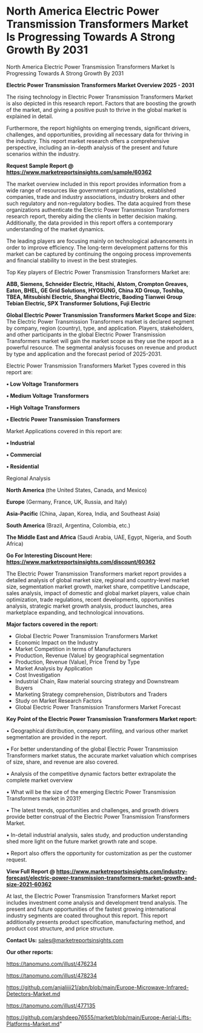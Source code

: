 # North America Electric Power Transmission Transformers Market Is Progressing Towards A Strong Growth By 2031
North America Electric Power Transmission Transformers Market Is Progressing Towards A Strong Growth By 2031

<Strong> Electric Power Transmission Transformers Market Overview 2025 - 2031</strong>

The rising technology in Electric Power Transmission Transformers Market is also depicted in this research report. Factors that are boosting the growth of the market, and giving a positive push to thrive in the global market is explained in detail.

Furthermore, the report highlights on emerging trends, significant drivers, challenges, and opportunities, providing all necessary data for thriving in the industry. This report market research offers a comprehensive perspective, including an in-depth analysis of the present and future scenarios within the industry.

<strong>Request Sample Report @ <a href=https://www.marketreportsinsights.com/sample/60362>https://www.marketreportsinsights.com/sample/60362</a></strong>

The market overview included in this report provides information from a wide range of resources like government organizations, established companies, trade and industry associations, industry brokers and other such regulatory and non-regulatory bodies. The data acquired from these organizations authenticate the Electric Power Transmission Transformers research report, thereby aiding the clients in better decision making. Additionally, the data provided in this report offers a contemporary understanding of the market dynamics.

The leading players are focusing mainly on technological advancements in order to improve efficiency. The long-term development patterns for this market can be captured by continuing the ongoing process improvements and financial stability to invest in the best strategies.

Top Key players of Electric Power Transmission Transformers Market are:

<strong>ABB, Siemens, Schneider Electric, Hitachi, Alstom, Crompton Greaves, Eaton, BHEL, GE Grid Solutions, HYOSUNG, China XD Group, Toshiba, TBEA, Mitsubishi Electric, Shanghai Electric, Baoding Tianwei Group Tebian Electric, SPX Transformer Solutions, Fuji Electric</strong>

<strong><b>Global Electric Power Transmission Transformers Market Scope and Size:</b></strong>
The Electric Power Transmission Transformers market is declared segment by company, region (country), type, and application. Players, stakeholders, and other participants in the global Electric Power Transmission Transformers market will gain the market scope as they use the report as a powerful resource. The segmental analysis focuses on revenue and product by type and application and the forecast period of 2025-2031.

Electric Power Transmission Transformers Market Types covered in this report are:

<strong>• Low Voltage Transformers

• Medium Voltage Transformers

• High Voltage Transformers

• Electric Power Transmission Transformers</strong>

Market Applications covered in this report are:

<strong>• Industrial

• Commercial

• Residential</strong> 

Regional Analysis

<strong>North America</strong> (the United States, Canada, and Mexico)

<strong>Europe</strong> (Germany, France, UK, Russia, and Italy)

<strong>Asia-Pacific</strong> (China, Japan, Korea, India, and Southeast Asia)

<strong>South America</strong> (Brazil, Argentina, Colombia, etc.)

<strong>The Middle East and Africa</strong> (Saudi Arabia, UAE, Egypt, Nigeria, and South Africa)

<strong>Go For Interesting Discount Here: <a href=https://www.marketreportsinsights.com/discount/60362>https://www.marketreportsinsights.com/discount/60362</a></strong>

The Electric Power Transmission Transformers market report provides a detailed analysis of global market size, regional and country-level market size, segmentation market growth, market share, competitive Landscape, sales analysis, impact of domestic and global market players, value chain optimization, trade regulations, recent developments, opportunities analysis, strategic market growth analysis, product launches, area marketplace expanding, and technological innovations.

<strong><b>Major factors covered in the report:</b></strong>
<ul>
  <li>Global Electric Power Transmission Transformers Market </li>
  <li>Economic Impact on the Industry</li>
  <li>Market Competition in terms of Manufacturers</li>
  <li>Production, Revenue (Value) by geographical segmentation</li>
  <li>Production, Revenue (Value), Price Trend by Type</li>
  <li>Market Analysis by Application</li>
  <li>Cost Investigation</li>
  <li>Industrial Chain, Raw material sourcing strategy and Downstream Buyers</li>
  <li>Marketing Strategy comprehension, Distributors and Traders</li>
  <li>Study on Market Research Factors</li>
  <li>Global Electric Power Transmission Transformers Market Forecast</li>
</ul>

<strong><b>Key Point of the Electric Power Transmission Transformers Market report:</b></strong>

• Geographical distribution, company profiling, and various other market segmentation are provided in the report.

• For better understanding of the global Electric Power Transmission Transformers market status, the accurate market valuation which comprises of size, share, and revenue are also covered.

• Analysis of the competitive dynamic factors better extrapolate the complete market overview

• What will be the size of the emerging Electric Power Transmission Transformers market in 2031?

• The latest trends, opportunities and challenges, and growth drivers provide better construal of the Electric Power Transmission Transformers Market.

• In-detail industrial analysis, sales study, and production understanding shed more light on the future market growth rate and scope.

• Report also offers the opportunity for customization as per the customer request.

<strong><b>View Full Report @ <a href=https://www.marketreportsinsights.com/industry-forecast/electric-power-transmission-transformers-market-growth-and-size-2021-60362>https://www.marketreportsinsights.com/industry-forecast/electric-power-transmission-transformers-market-growth-and-size-2021-60362</a></b></strong>


At last, the Electric Power Transmission Transformers Market report includes investment come analysis and development trend analysis. The present and future opportunities of the fastest growing international industry segments are coated throughout this report. This report additionally presents product specification, manufacturing method, and product cost structure, and price structure.

<strong>Contact Us:</strong>
sales@marketreportsinsights.com

<strong>Our other reports:</strong>

<a href=https://tanomuno.com/illust/476234>https://tanomuno.com/illust/476234</a>

<a href=https://tanomuno.com/illust/478234>https://tanomuno.com/illust/478234</a>

<a href=https://github.com/anjaliiii21/abn/blob/main/Europe-Microwave-Infrared-Detectors-Market.md>https://github.com/anjaliiii21/abn/blob/main/Europe-Microwave-Infrared-Detectors-Market.md</a>

<a href=https://tanomuno.com/illust/477135>https://tanomuno.com/illust/477135</a>

<a href=https://github.com/arshdeep76555/market/blob/main/Europe-Aerial-Lifts-Platforms-Market.md>https://github.com/arshdeep76555/market/blob/main/Europe-Aerial-Lifts-Platforms-Market.md</a>"
